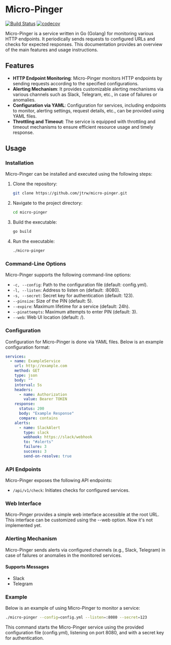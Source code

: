 # Micro-Pinger

[![Build Status](https://github.com/jtrw/micro-pinger/workflows/Go/badge.svg)](https://github.com/jtrw/micro-pinger/actions)
[![codecov](https://codecov.io/gh/jtrw/micro-pinger/graph/badge.svg?token=3WJJN4PW78)](https://codecov.io/gh/jtrw/micro-pinger)

Micro-Pinger is a service written in Go (Golang) for monitoring various HTTP endpoints. It periodically sends requests to configured URLs and checks for expected responses. This documentation provides an overview of the main features and usage instructions.

## Features

- **HTTP Endpoint Monitoring**: Micro-Pinger monitors HTTP endpoints by sending requests according to the specified configurations.
- **Alerting Mechanism**: It provides customizable alerting mechanisms via various channels such as Slack, Telegram, etc., in case of failures or anomalies.
- **Configuration via YAML**: Configuration for services, including endpoints to monitor, alerting settings, request details, etc., can be provided using YAML files.
- **Throttling and Timeout**: The service is equipped with throttling and timeout mechanisms to ensure efficient resource usage and timely response.

## Usage

### Installation

Micro-Pinger can be installed and executed using the following steps:

1. Clone the repository:

   ```bash
   git clone https://github.com/jtrw/micro-pinger.git
   ```

2. Navigate to the project directory:

   ```bash
   cd micro-pinger
   ```

3. Build the executable:

   ```bash
   go build
   ```

4. Run the executable:

   ```bash
   ./micro-pinger
   ```

### Command-Line Options

Micro-Pinger supports the following command-line options:

- `-c, --config`: Path to the configuration file (default: config.yml).
- `-l, --listen`: Address to listen on (default: :8080).
- `-s, --secret`: Secret key for authentication (default: 123).
- `--pinsize`: Size of the PIN (default: 5).
- `--expire`: Maximum lifetime for a service (default: 24h).
- `--pinattempts`: Maximum attempts to enter PIN (default: 3).
- `--web`: Web UI location (default: /).

### Configuration

Configuration for Micro-Pinger is done via YAML files. Below is an example configuration format:

```yaml
services:
  - name: ExampleService
    url: http://example.com
    method: GET
    type: json
    body: ""
    interval: 5s
    headers:
      - name: Authorization
        value: Bearer TOKEN
    response:
      status: 200
      body: "Example Response"
      compare: contains
    alerts:
      - name: SlackAlert
        type: slack
        webhook: https://slack/webhook
        to: "#alerts"
        failure: 3
        success: 3
        send-on-resolve: true
```

### API Endpoints

Micro-Pinger exposes the following API endpoints:

- `/api/v1/check`: Initiates checks for configured services.

### Web Interface

Micro-Pinger provides a simple web interface accessible at the root URL. This interface can be customized using the --web option.
Now it's not implemented yet.

### Alerting Mechanism

Micro-Pinger sends alerts via configured channels (e.g., Slack, Telegram) in case of failures or anomalies in the monitored services.

#### Supports Messages

- Slack
- Telegram

### Example

Below is an example of using Micro-Pinger to monitor a service:

```bash
./micro-pinger --config=config.yml --listen=:8080 --secret=123
```

This command starts the Micro-Pinger service using the provided configuration file (config.yml), listening on port 8080, and with a secret key for authentication.
